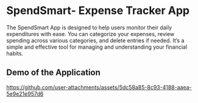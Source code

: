 # SpendSmart- Expense Tracker App

The SpendSmart App is designed to help users monitor their daily expenditures with ease. You can categorize your expenses, review spending across various categories, and delete entries if needed. It’s a simple and effective tool for managing and understanding your financial habits.
## Demo of the Application

https://github.com/user-attachments/assets/5dc58a85-8c93-4188-aaea-5e9e21e957d6

